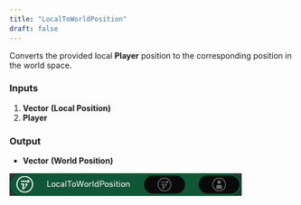 ```yaml
---
title: "LocalToWorldPosition"
draft: false
---
```

Converts the provided local **Player** position to the corresponding position in the world space.
### Inputs
1. **Vector**
    **(Local Position)**
2. **Player**
### Output
-   **Vector**
    **(World Position)**

![LocalToWorldPosition](https://raw.githubusercontent.com/battlefield-portal-community/Image-CDN/main/portal_blocks/LocalToWorldPosition.png)